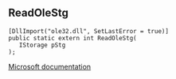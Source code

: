 ## ReadOleStg

```
[DllImport("ole32.dll", SetLastError = true)]
public static extern int ReadOleStg(
   IStorage pStg
);
```

[Microsoft documentation](https://docs.microsoft.com/en-us/windows/win32/api/ole2/nf-ole2-readolestg)

